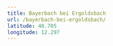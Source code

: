 ```yaml
---
title: Bayerbach bei Ergoldsbach
url: /bayerbach-bei-ergoldsbach/
latitude: 48.705
longitude: 12.297
---
```


